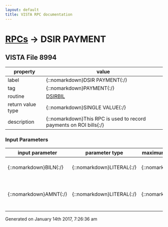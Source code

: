 ```yaml
---
layout: default
title: VISTA RPC documentation
---
```




# [RPCs](TableOfContent.md) &#8594; DSIR PAYMENT 


 ## VISTA File 8994
 property | value 
--- | --- 
 label | {::nomarkdown}DSIR PAYMENT{:/}
 tag | {::nomarkdown}PAYMENT{:/}
 routine | [DSIRBIL](http://code.osehra.org/dox/Routine_DSIRBIL_source.html)
 return value type | {::nomarkdown}SINGLE VALUE{:/}
 description | {::nomarkdown}This RPC is used to record payments on ROI bills{:/}

### Input Parameters

| input parameter | parameter type | maximum data length | required | description | 
| --- | --- | --- | --- | --- | 
| {::nomarkdown}BILN{:/} | {::nomarkdown}LITERAL{:/} | {::nomarkdown}999{:/} | {::nomarkdown}true{:/} | {::nomarkdown}Internal Bill Number to file 19620.2{:/} | 
| {::nomarkdown}AMNT{:/} | {::nomarkdown}LITERAL{:/} | {::nomarkdown}999{:/} | {::nomarkdown}true{:/} | {::nomarkdown}Payment amount - Numeric dollar value or 'W' to indicate fee is to be Waived{:/} | 




 Generated on January 14th 2017, 7:26:36 am